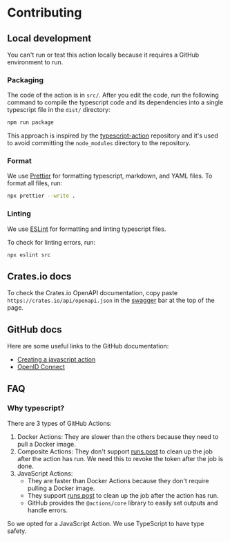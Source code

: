 # Contributing

## Local development

You can't run or test this action locally because it requires a GitHub environment to run.

### Packaging

The code of the action is in `src/`.
After you edit the code, run the following command to
compile the typescript code and its dependencies into a single typescript
file in the `dist/` directory:

```bash
npm run package
```

This approach is inspired by the [typescript-action](https://github.com/actions/typescript-action)
repository and it's used to avoid committing the `node_modules` directory to the repository.

### Format

We use [Prettier](https://prettier.io/) for formatting typescript, markdown, and YAML files.
To format all files, run:

```bash
npx prettier --write .
```

### Linting

We use [ESLint](https://eslint.org/) for formatting and linting typescript files.

To check for linting errors, run:

```bash
npx eslint src
```

## Crates.io docs

To check the Crates.io OpenAPI documentation,
copy paste `https://crates.io/api/openapi.json`
in the [swagger](https://petstore.swagger.io/) bar at the top of the page.

## GitHub docs

Here are some useful links to the GitHub documentation:

- [Creating a javascript action](https://docs.github.com/en/actions/sharing-automations/creating-actions/creating-a-javascript-action)
- [OpenID Connect](https://docs.github.com/en/actions/security-for-github-actions/security-hardening-your-deployments/about-security-hardening-with-openid-connect)

## FAQ

### Why typescript?

There are 3 types of GitHub Actions:

1. Docker Actions: They are slower than the others because they need to pull a Docker image.
2. Composite Actions: They don't support [runs.post] to clean up the job after the action has run.
   We need this to revoke the token after the job is done.
3. JavaScript Actions:
   - They are faster than Docker Actions because they don't require pulling a Docker image.
   - They support [runs.post] to clean up the job after the action has run.
   - GitHub provides the `@actions/core` library to easily set outputs and handle errors.

So we opted for a JavaScript Action.
We use TypeScript to have type safety.

[runs.post]: https://docs.github.com/en/actions/sharing-automations/creating-actions/metadata-syntax-for-github-actions#runspost
